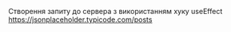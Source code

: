 Створення запиту до сервера з використанням хуку useEffect
https://jsonplaceholder.typicode.com/posts
